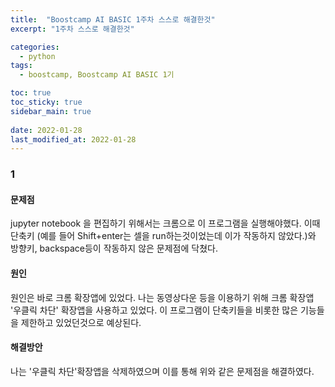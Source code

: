 ```yaml
---
title:  "Boostcamp AI BASIC 1주차 스스로 해결한것"
excerpt: "1주차 스스로 해결한것"

categories:
  - python
tags:
  - boostcamp, Boostcamp AI BASIC 1기

toc: true
toc_sticky: true
sidebar_main: true
 
date: 2022-01-28
last_modified_at: 2022-01-28
---
```


### 1

#### 문제점

 jupyter notebook 을 편집하기 위해서는 크롬으로 이 프로그램을 실행해야했다.
 이때 단축키 (예를 들어 Shift+enter는 셀을 run하는것이었는데 이가 작동하지 않았다.)와 방향키, backspace등이 작동하지 않은 문제점에 닥쳤다.

#### 원인

 원인은 바로 크롬 확장앱에 있었다. 나는 동영상다운 등을 이용하기 위해 크롬 확장앱 '우클릭 차단' 확장앱을 사용하고 있었다. 이 프로그램이 단축키들을 비롯한 많은 기능들을 제한하고 있었던것으로 예상된다.

#### 해결방안

 나는 '우클릭 차단'확장앱을 삭제하였으며 이를 통해 위와 같은 문제점을 해결하였다.